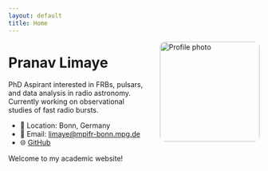 ```yaml
---
layout: default
title: Home
---
```


<img src="/assets/profile.jpg" alt="Profile photo" width="200" style="float: right; margin-left: 20px; border-radius: 10px;">

# Pranav Limaye

PhD Aspirant interested in FRBs, pulsars, and data analysis in radio astronomy.  
Currently working on observational studies of fast radio bursts.

- 📍 Location: Bonn, Germany  
- 📧 Email: limaye@mpifr-bonn.mpg.de  
- 🌐 [GitHub](https://github.com/plimaye0329)

Welcome to my academic website!
